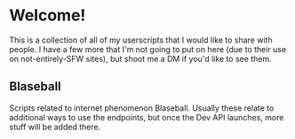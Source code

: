 # Welcome!

This is a collection of all of my userscripts that I would like to share with people.
I have a few more that I'm not going to put on here (due to their use on not-entirely-SFW sites), but shoot me a DM if you'd like to see them.

## Blaseball

Scripts related to internet phenomenon Blaseball. Usually these relate to additional ways to use the endpoints, but once the Dev API launches, more stuff will be added there.